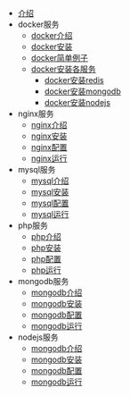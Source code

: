 - [介绍](/index)
- docker服务
    - [docker介绍](/docker/intro)
    - [docker安装](/docker/install)
    - [docker简单例子](/docker/simple_example)
    - [docker安装各服务](/docker/services/index)
        - [docker安装redis](/docker/services/redis)
        - [docker安装mongodb](/docker/services/mongodb)
        - [docker安装nodejs](/docker/services/nodejs)
- nginx服务
    - [nginx介绍](/nginx/intro)
    - [nginx安装](/nginx/install)
    - [nginx配置](/nginx/config)
    - [nginx运行](/nginx/run)
- mysql服务
    - [mysql介绍](/mysql/intro)
    - [mysql安装](/mysql/install)
    - [mysql配置](/mysql/config)
    - [mysql运行](/mysql/run)
- php服务
    - [php介绍](/php/intro)
    - [php安装](/php/install)
    - [php配置](/php/config)
    - [php运行](/php/run)
- mongodb服务
    - [mongodb介绍](/mongodb/intro)
    - [mongodb安装](/mongodb/install)
    - [mongodb配置](/mongodb/config)
    - [mongodb运行](/mongodb/run)
- nodejs服务
    - [mongodb介绍](/nodejs/intro)
    - [mongodb安装](/nodejs/install)
    - [mongodb配置](/nodejs/config)
    - [mongodb运行](/nodejs/run)